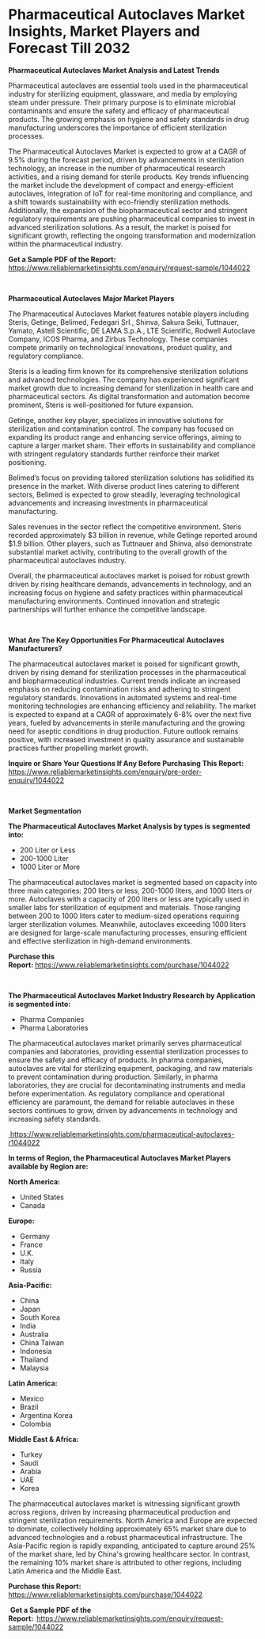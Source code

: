 <p><h1>Pharmaceutical Autoclaves Market Insights, Market Players and Forecast Till 2032</h1></p><p><strong>Pharmaceutical Autoclaves Market Analysis and Latest Trends</strong></p>
<p><p>Pharmaceutical autoclaves are essential tools used in the pharmaceutical industry for sterilizing equipment, glassware, and media by employing steam under pressure. Their primary purpose is to eliminate microbial contaminants and ensure the safety and efficacy of pharmaceutical products. The growing emphasis on hygiene and safety standards in drug manufacturing underscores the importance of efficient sterilization processes.</p><p>The Pharmaceutical Autoclaves Market is expected to grow at a CAGR of 9.5% during the forecast period, driven by advancements in sterilization technology, an increase in the number of pharmaceutical research activities, and a rising demand for sterile products. Key trends influencing the market include the development of compact and energy-efficient autoclaves, integration of IoT for real-time monitoring and compliance, and a shift towards sustainability with eco-friendly sterilization methods. Additionally, the expansion of the biopharmaceutical sector and stringent regulatory requirements are pushing pharmaceutical companies to invest in advanced sterilization solutions. As a result, the market is poised for significant growth, reflecting the ongoing transformation and modernization within the pharmaceutical industry.</p></p>
<p><strong>Get a Sample PDF of the Report:&nbsp;</strong> <a href="https://www.reliablemarketinsights.com/enquiry/request-sample/1044022?utm_campaign=3520&utm_medium=2&utm_source=Github&utm_content=ia&utm_term=13042025&utm_id=pharmaceutical-autoclaves">https://www.reliablemarketinsights.com/enquiry/request-sample/1044022</a></p>
<p>&nbsp;</p>
<p><strong>Pharmaceutical Autoclaves Major Market Players</strong></p>
<p><p>The Pharmaceutical Autoclaves Market features notable players including Steris, Getinge, Belimed, Fedegari Srl., Shinva, Sakura Seiki, Tuttnauer, Yamato, Astell Scientific, DE LAMA S.p.A., LTE Scientific, Rodwell Autoclave Company, ICOS Pharma, and Zirbus Technology. These companies compete primarily on technological innovations, product quality, and regulatory compliance.</p><p>Steris is a leading firm known for its comprehensive sterilization solutions and advanced technologies. The company has experienced significant market growth due to increasing demand for sterilization in health care and pharmaceutical sectors. As digital transformation and automation become prominent, Steris is well-positioned for future expansion.</p><p>Getinge, another key player, specializes in innovative solutions for sterilization and contamination control. The company has focused on expanding its product range and enhancing service offerings, aiming to capture a larger market share. Their efforts in sustainability and compliance with stringent regulatory standards further reinforce their market positioning.</p><p>Belimed’s focus on providing tailored sterilization solutions has solidified its presence in the market. With diverse product lines catering to different sectors, Belimed is expected to grow steadily, leveraging technological advancements and increasing investments in pharmaceutical manufacturing.</p><p>Sales revenues in the sector reflect the competitive environment. Steris recorded approximately $3 billion in revenue, while Getinge reported around $1.9 billion. Other players, such as Tuttnauer and Shinva, also demonstrate substantial market activity, contributing to the overall growth of the pharmaceutical autoclaves industry.</p><p>Overall, the pharmaceutical autoclaves market is poised for robust growth driven by rising healthcare demands, advancements in technology, and an increasing focus on hygiene and safety practices within pharmaceutical manufacturing environments. Continued innovation and strategic partnerships will further enhance the competitive landscape.</p></p>
<p>&nbsp;</p>
<p><strong>What Are The Key Opportunities For Pharmaceutical Autoclaves Manufacturers?</strong></p>
<p><p>The pharmaceutical autoclaves market is poised for significant growth, driven by rising demand for sterilization processes in the pharmaceutical and biopharmaceutical industries. Current trends indicate an increased emphasis on reducing contamination risks and adhering to stringent regulatory standards. Innovations in automated systems and real-time monitoring technologies are enhancing efficiency and reliability. The market is expected to expand at a CAGR of approximately 6-8% over the next five years, fueled by advancements in sterile manufacturing and the growing need for aseptic conditions in drug production. Future outlook remains positive, with increased investment in quality assurance and sustainable practices further propelling market growth.</p></p>
<p><strong>Inquire or Share Your Questions If Any Before Purchasing This Report:</strong> <a href="https://www.reliablemarketinsights.com/enquiry/pre-order-enquiry/1044022?utm_campaign=3520&utm_medium=2&utm_source=Github&utm_content=ia&utm_term=13042025&utm_id=pharmaceutical-autoclaves">https://www.reliablemarketinsights.com/enquiry/pre-order-enquiry/1044022</a></p>
<p>&nbsp;</p>
<p><strong>Market Segmentation</strong></p>
<p><strong>The Pharmaceutical Autoclaves Market Analysis by types is segmented into:</strong></p>
<p><ul><li>200 Liter or Less</li><li>200-1000 Liter</li><li>1000 Liter or More</li></ul></p>
<p><p>The pharmaceutical autoclaves market is segmented based on capacity into three main categories: 200 liters or less, 200-1000 liters, and 1000 liters or more. Autoclaves with a capacity of 200 liters or less are typically used in smaller labs for sterilization of equipment and materials. Those ranging between 200 to 1000 liters cater to medium-sized operations requiring larger sterilization volumes. Meanwhile, autoclaves exceeding 1000 liters are designed for large-scale manufacturing processes, ensuring efficient and effective sterilization in high-demand environments.</p></p>
<p><strong>Purchase this Report:&nbsp;</strong><a href="https://www.reliablemarketinsights.com/purchase/1044022?utm_campaign=3520&utm_medium=2&utm_source=Github&utm_content=ia&utm_term=13042025&utm_id=pharmaceutical-autoclaves">https://www.reliablemarketinsights.com/purchase/1044022</a></p>
<p>&nbsp;</p>
<p><strong>The Pharmaceutical Autoclaves Market Industry Research by Application is segmented into:</strong></p>
<p><ul><li>Pharma Companies</li><li>Pharma Laboratories</li></ul></p>
<p><p>The pharmaceutical autoclaves market primarily serves pharmaceutical companies and laboratories, providing essential sterilization processes to ensure the safety and efficacy of products. In pharma companies, autoclaves are vital for sterilizing equipment, packaging, and raw materials to prevent contamination during production. Similarly, in pharma laboratories, they are crucial for decontaminating instruments and media before experimentation. As regulatory compliance and operational efficiency are paramount, the demand for reliable autoclaves in these sectors continues to grow, driven by advancements in technology and increasing safety standards.</p></p>
<p><a href="https://www.reliablemarketinsights.com/pharmaceutical-autoclaves-r1044022?utm_campaign=3520&utm_medium=2&utm_source=Github&utm_content=ia&utm_term=13042025&utm_id=pharmaceutical-autoclaves">&nbsp;https://www.reliablemarketinsights.com/pharmaceutical-autoclaves-r1044022</a></p>
<p><strong>In terms of Region, the Pharmaceutical Autoclaves Market Players available by Region are:</strong></p>
<p>
    <p> <strong> North America: </strong>
        <ul>
            <li>United States</li>
            <li>Canada</li>
        </ul>
        </p> 
    <p> <strong> Europe: </strong>
        <ul>
            <li>Germany</li>
            <li>France</li>
            <li>U.K.</li>
            <li>Italy</li>
            <li>Russia</li>
        </ul>
        </p> 
    <p> <strong> Asia-Pacific: </strong>
        <ul>
            <li>China</li>
            <li>Japan</li>
            <li>South Korea</li>
            <li>India</li>
            <li>Australia</li>
            <li>China Taiwan</li>
            <li>Indonesia</li>
            <li>Thailand</li>
            <li>Malaysia</li>
        </ul>
        </p> 
    <p> <strong> Latin America: </strong>
        <ul>
            <li>Mexico</li>
            <li>Brazil</li>
            <li>Argentina Korea</li>
            <li>Colombia</li>
        </ul>
        </p> 
    <p> <strong> Middle East & Africa: </strong>
        <ul>
            <li>Turkey</li>
            <li>Saudi</li>
            <li>Arabia</li>
            <li>UAE</li>
            <li>Korea</li>
        </ul>
    </p>
    </p>
<p><p>The pharmaceutical autoclaves market is witnessing significant growth across regions, driven by increasing pharmaceutical production and stringent sterilization requirements. North America and Europe are expected to dominate, collectively holding approximately 65% market share due to advanced technologies and a robust pharmaceutical infrastructure. The Asia-Pacific region is rapidly expanding, anticipated to capture around 25% of the market share, led by China's growing healthcare sector. In contrast, the remaining 10% market share is attributed to other regions, including Latin America and the Middle East.</p></p>
<p><strong>Purchase this Report: </strong><a href="https://www.reliablemarketinsights.com/purchase/1044022?utm_campaign=3520&utm_medium=2&utm_source=Github&utm_content=ia&utm_term=13042025&utm_id=pharmaceutical-autoclaves">https://www.reliablemarketinsights.com/purchase/1044022</a></p>
<p>&nbsp;<strong>Get a Sample PDF of the Report:&nbsp;&nbsp;</strong><a href="https://www.reliablemarketinsights.com/enquiry/request-sample/1044022?utm_campaign=3520&utm_medium=2&utm_source=Github&utm_content=ia&utm_term=13042025&utm_id=pharmaceutical-autoclaves">https://www.reliablemarketinsights.com/enquiry/request-sample/1044022</a></p>
<p><strong></strong></p>
<p><p></p><p></p><p></p></p>